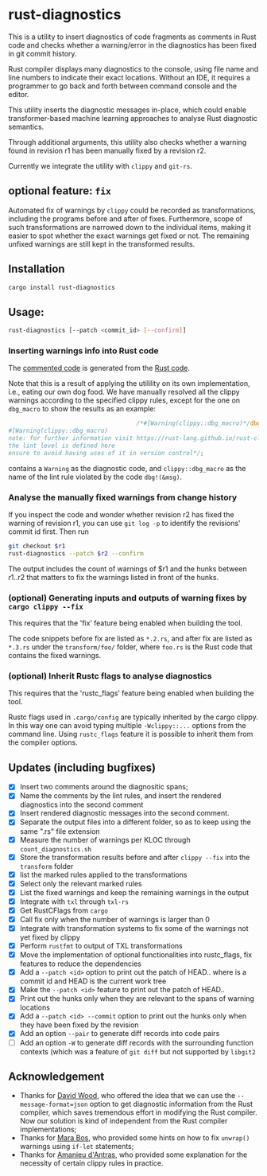 # rust-diagnostics

This is a utility to insert diagnostics of code fragments as comments in Rust
code and checks whether a warning/error in the diagnostics has been fixed in
git commit history.

Rust compiler displays many diagnostics to the console, using file name and
line numbers to indicate their exact locations. Without an IDE, it requires a
programmer to go back and forth between command console and the editor. 

This utility inserts the diagnostic messages in-place, which could enable
transformer-based machine learning approaches to analyse Rust diagnostic
semantics.

Through additional arguments, this utility also checks whether a warning found
in revision r1 has been manually fixed by a revision r2. 

Currently we integrate the utility with `clippy` and `git-rs`.

## optional feature: `fix`
Automated fix of warnings by `clippy` could be recorded as transformations,
including the programs before and after of fixes. Furthermore, scope of such
transformations are narrowed down to the individual items, making it easier to
spot whether the exact warnings get fixed or not. The remaining unfixed
warnings are still kept in the transformed results.

## Installation
```bash
cargo install rust-diagnostics
```

## Usage:
```bash
rust-diagnostics [--patch <commit_id> [--confirm]]
```

### Inserting warnings info into Rust code

The [commented
code](https://github.com/yijunyu/rust-diagnostics/blob/main/diagnostics/src/main.rs)
is generated from the [Rust
code](https://github.com/yijunyu/rust-diagnostics/blob/main/src/main.rs).

Note that this is a result of applying the utilility on its own implementation,
i.e., eating our own dog food. We have manually resolved all the clippy
warnings according to the specified clippy rules, except for the one on
`dbg_macro` to show the results as an example:

```rust
                                    /*#[Warning(clippy::dbg_macro)*/dbg!(&r)/*
#[Warning(clippy::dbg_macro)
note: for further information visit https://rust-lang.github.io/rust-clippy/master/index.html#dbg_macro
the lint level is defined here
ensure to avoid having uses of it in version control*/;
```
contains a `Warning` as the diagnostic code, and `clippy::dbg_macro` as the name of the lint rule violated by the code `dbg!(&msg)`. 

### Analyse the manually fixed warnings from change history

If you inspect the code and wonder whether revision r2 has fixed the warning of revision r1, 
you can use `git log -p` to identify the revisions' commit id first. Then run
```bash
git checkout $r1
rust-diagnostics --patch $r2 --confirm
```
The output includes the count of warnings of $r1 and the hunks between $r1..$r2 that matters to fix the warnings listed
in front of the hunks.

### (optional) Generating inputs and outputs of warning fixes by `cargo clippy --fix`
This requires that the 'fix’ feature being enabled when building the tool.

The code snippets before fix are listed as `*.2.rs`, and after fix are listed
as `*.3.rs` under the `transform/foo/` folder, where `foo.rs` is the Rust code
that contains the fixed warnings.

### (optional) Inherit Rustc flags to analyse diagnostics 
This requires that the 'rustc_flags’ feature being enabled when building the tool.

Rustc flags used in `.cargo/config` are typically inherited by the cargo
clippy. In this way one can avoid typing multiple `-Wclippy::...` options from
the command line. Using `rustc_flags` feature it is possible to inherit them
from the compiler options.

## Updates (including bugfixes)

- [x] Insert two comments around the diagnositic spans;
- [x] Name the comments by the lint rules, and insert the rendered diagnostics into the second comment
- [x] Insert rendered diagnostic messages into the second comment.
- [x] Separate the output files into a different folder, so as to keep using the same ".rs" file extension
- [x] Measure the number of warnings per KLOC through `count_diagnostics.sh`
- [x] Store the transformation results before and after `clippy --fix` into the `transform` folder 
- [x] list the marked rules applied to the transformations
- [x] Select only the relevant marked rules
- [x] List the fixed warnings and keep the remaining warnings in the output 
- [x] Integrate with `txl` through `txl-rs`
- [x] Get RustCFlags from `cargo`
- [x] Call fix only when the number of warnings is larger than 0
- [x] Integrate with transformation systems to fix some of the warnings not yet fixed by clippy
- [x] Perform `rustfmt` to output of TXL transformations
- [x] Move the implementation of optional functionalities into rustc_flags, fix features to reduce the dependencies
- [x] Add a `--patch <id>` option to print out the patch of HEAD..<id> where <id> is a commit id and HEAD is the current work tree
- [x] Make the `--patch <id>` feature to print out the patch of HEAD..<id>
- [x] Print out the hunks only when they are relevant to the spans of warning locations
- [x] Add a `--patch <id> --commit` option to print out the hunks only when they have been fixed by the revision <id>
- [x] Add an option `--pair` to generate diff records into code pairs
- [ ] Add an option `-W` to generate diff records with the surrounding function contexts (which was a feature of `git diff` but not supported by 
      `libgit2`

## Acknowledgement

- Thanks for [David Wood](https://davidtw.co), who offered the idea that we can use the `--message-format=json` option to get diagnostic information from the Rust compiler, which saves tremendous effort in modifying the Rust compiler. Now our solution is kind of independent from the Rust compiler implementations;
- Thanks for [Mara Bos](https://github.com/m-ou-se), who provided some hints on how to fix `unwrap()` warnings using `if-let` statements;
- Thanks for [Amanieu d'Antras](https://github.com/Amanieu), who provided some explanation for the necessity of certain clippy rules in practice.
